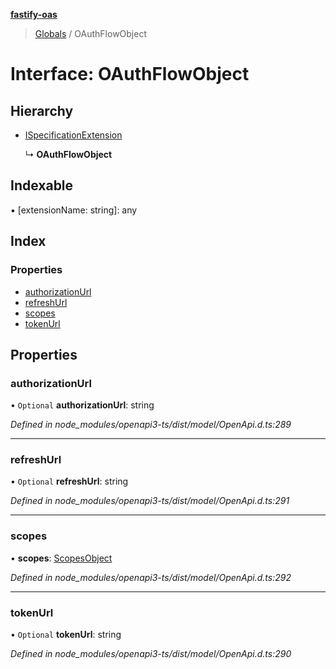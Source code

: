 **[fastify-oas](../README.md)**

> [Globals](../README.md) / OAuthFlowObject

# Interface: OAuthFlowObject

## Hierarchy

- [ISpecificationExtension](ispecificationextension.md)

  ↳ **OAuthFlowObject**

## Indexable

▪ [extensionName: string]: any

## Index

### Properties

- [authorizationUrl](oauthflowobject.md#authorizationurl)
- [refreshUrl](oauthflowobject.md#refreshurl)
- [scopes](oauthflowobject.md#scopes)
- [tokenUrl](oauthflowobject.md#tokenurl)

## Properties

### authorizationUrl

• `Optional` **authorizationUrl**: string

_Defined in node_modules/openapi3-ts/dist/model/OpenApi.d.ts:289_

---

### refreshUrl

• `Optional` **refreshUrl**: string

_Defined in node_modules/openapi3-ts/dist/model/OpenApi.d.ts:291_

---

### scopes

• **scopes**: [ScopesObject](scopesobject.md)

_Defined in node_modules/openapi3-ts/dist/model/OpenApi.d.ts:292_

---

### tokenUrl

• `Optional` **tokenUrl**: string

_Defined in node_modules/openapi3-ts/dist/model/OpenApi.d.ts:290_

